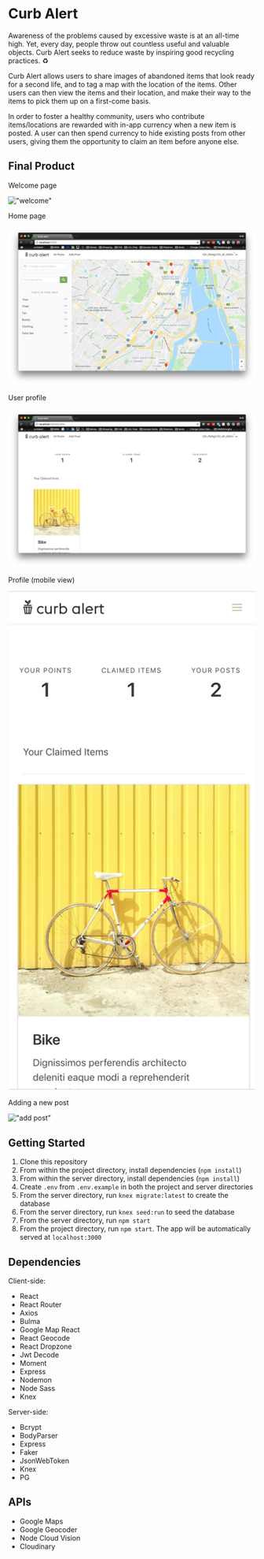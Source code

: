 # Curb Alert

Awareness of the problems caused by excessive waste is at an all-time high. Yet, every day, people throw out countless useful and valuable objects. Curb Alert seeks to reduce waste by inspiring good recycling practices. :recycle:

Curb Alert allows users to share images of abandoned items that look ready for a second life, and to tag a map with the location of the items. Other users can then view the items and their location, and make their way to the items to pick them up on a first-come basis.

In order to foster a healthy community, users who contribute items/locations are rewarded with in-app currency when a new item is posted. A user can then spend currency to hide existing posts from other users, giving them the opportunity to claim an item before anyone else.

## Final Product

Welcome page

!["welcome"](https://github.com/andreafinlay/curbalert/blob/master/docs/welcome.png?raw=true)

Home page

!["home"](https://github.com/andreafinlay/curbalert/blob/master/docs/home.png?raw=true)

User profile

!["profile"](https://github.com/andreafinlay/curbalert/blob/master/docs/profile.png?raw=true)

Profile (mobile view)

!["profile mobile"](https://github.com/andreafinlay/curbalert/blob/master/docs/profile-mobile.png?raw=true)

Adding a new post

!["add post"](https://github.com/andreafinlay/curbalert/blob/master/docs/add-post.gif?raw=true)

## Getting Started

1. Clone this repository
2. From within the project directory, install dependencies (`npm install`)
3. From within the server directory, install dependencies (`npm install`)
4. Create `.env` from `.env.example` in both the project and server directories
5. From the server directory, run `knex migrate:latest` to create the database
6. From the server directory, run `knex seed:run` to seed the database
7. From the server directory, run `npm start`
8. From the project directory, run `npm start`. The app will be automatically served at `localhost:3000`

## Dependencies

Client-side:
- React
- React Router
- Axios
- Bulma
- Google Map React
- React Geocode
- React Dropzone
- Jwt Decode
- Moment
- Express
- Nodemon
- Node Sass
- Knex

Server-side:
- Bcrypt
- BodyParser
- Express
- Faker
- JsonWebToken
- Knex
- PG

## APIs
- Google Maps
- Google Geocoder
- Node Cloud Vision
- Cloudinary
